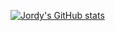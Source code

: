 [![Jordy's GitHub stats](https://github-readme-stats.vercel.app/api?username=jordycoding&theme=dark&show_icons=true)](https://github-readme-stats.vercel.app/api?username=jordycoding&theme=dark&show_icons=true)

